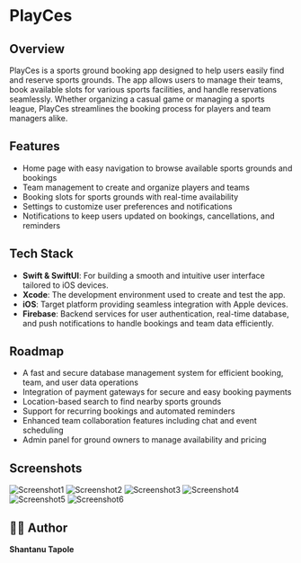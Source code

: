 # PlayCes

## Overview

PlayCes is a sports ground booking app designed to help users easily find and reserve sports grounds. The app allows users to manage their teams, book available slots for various sports facilities, and handle reservations seamlessly. Whether organizing a casual game or managing a sports league, PlayCes streamlines the booking process for players and team managers alike.

## Features

- Home page with easy navigation to browse available sports grounds and bookings
- Team management to create and organize players and teams
- Booking slots for sports grounds with real-time availability
- Settings to customize user preferences and notifications
- Notifications to keep users updated on bookings, cancellations, and reminders

## Tech Stack

- **Swift & SwiftUI**: For building a smooth and intuitive user interface tailored to iOS devices.
- **Xcode**: The development environment used to create and test the app.
- **iOS**: Target platform providing seamless integration with Apple devices.
- **Firebase**: Backend services for user authentication, real-time database, and push notifications to handle bookings and team data efficiently.

## Roadmap

- A fast and secure database management system for efficient booking, team, and user data operations
- Integration of payment gateways for secure and easy booking payments
- Location-based search to find nearby sports grounds
- Support for recurring bookings and automated reminders
- Enhanced team collaboration features including chat and event scheduling
- Admin panel for ground owners to manage availability and pricing

## Screenshots

![Screenshot1](screenshots/screenshot1.png)
![Screenshot2](screenshots/screenshot2.png)
![Screenshot3](screenshots/screenshot3.png)
![Screenshot4](screenshots/screenshot4.png)
![Screenshot5](screenshots/screenshot5.png)
![Screenshot6](screenshots/screenshot6.png)

## 🧑‍💻 Author

**Shantanu Tapole**  
